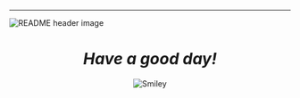 <hr>
<img src="https://i.imgur.com/StYm1UJ.png" alt="README header image">

<div align="center">
<h1 align='center'><i>Have a good day!</i></h1>
<div>
<img src="https://github.com/fnky/fnky/raw/fnky/img/smile.gif" alt="Smiley" align="center">
</div>
</div>


<!---
cloudziu/cloudziu is a ✨ special ✨ repository because its `README.md` (this file) appears on your GitHub profile.
You can click the Preview link to take a look at your changes.
--->
